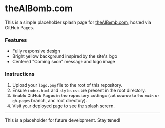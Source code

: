 # theAIBomb.com

This is a simple placeholder splash page for [theAIBomb.com](https://theaibomb.com), hosted via GitHub Pages.

### Features

- Fully responsive design
- Bright yellow background inspired by the site's logo
- Centered "Coming soon" message and logo image

### Instructions

1. Upload your `logo.png` file to the root of this repository.
2. Ensure `index.html` and `style.css` are present in the root directory.
3. Enable GitHub Pages in the repository settings (set source to the `main` or `gh-pages` branch, and root directory).
4. Visit your deployed page to see the splash screen.

---

This is a placeholder for future development. Stay tuned!
